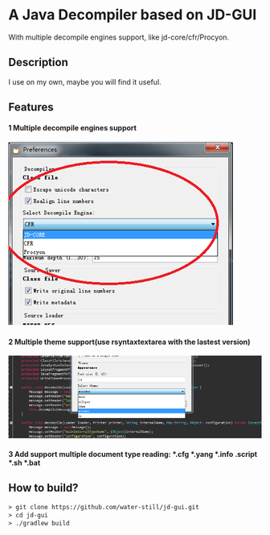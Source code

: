 # A Java Decompiler based on JD-GUI

With multiple decompile engines support, like jd-core/cfr/Procyon.

## Description
I use on my own, maybe you will find it useful.

## Features
####     1 Multiple decompile engines support
  ![](https://github.com/water-still/something/raw/master/pics/jd-gui/decompiler.png)
####     2 Multiple theme support(use rsyntaxtextarea with the lastest version)
  ![](https://github.com/water-still/something/raw/master/pics/jd-gui/theme.png)
####     3 Add support multiple document type reading: *.cfg *.yang *.info .script *.sh *.bat

## How to build?
```
> git clone https://github.com/water-still/jd-gui.git
> cd jd-gui
> ./gradlew build 
```
